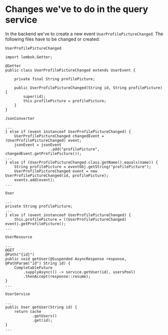 # Changes we've to do in the query service
In the backend we've to create a new event `UserProfilePictureChanged`.
The following files have to be changed or created:

`UserProfilePictureChanged`
```
import lombok.Getter;

@Getter
public class UserProfilePictureChanged extends UserEvent {

    private final String profilePicture;

    public UserProfilePictureChanged(String id, String profilePicture) {
        super(id);
        this.profilePicture = profilePicture;
    }
}
```

`JsonConverter`
```
...
} else if (event instanceof UserProfilePictureChanged) {
    UserProfilePictureChanged changedEvent = (UserProfilePictureChanged) event;
    jsonEvent = jsonEvent
                    .add("profilePicture", changedEvent.getProfilePicture());
...
} else if (UserProfilePictureChanged.class.getName().equals(name)) {
    String profilePicture = eventObj.getString("profilePicture");
    UserProfilePictureChanged event = new UserProfilePictureChanged(id, profilePicture);
    events.add(event);
...
```

`User`
```
...
private String profilePicture;
...
} else if (event instanceof UserProfilePictureChanged) {
    this.profilePicture = ((UserProfilePictureChanged) event).getProfilePicture();
...
```

`UserResource`
```
...
@GET
@Path("{id}")
public void getUser(@Suspended AsyncResponse response, @PathParam("id") String id) {
    CompletableFuture
        .supplyAsync(() -> service.getUser(id), usersPool)
        .thenAccept(response::resume);
}
...
```

`UserService`
```
...
public User getUser(String id) {
    return cache
            .getUsers()
            .get(id);
}
...
```
